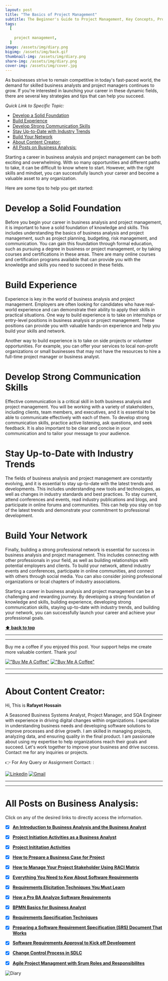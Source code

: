 ```yaml
---
layout: post
title: "The Basics of Project Management" 
subtitle: The Beginner's Guide to Project Management, Key Concepts, Process Groups, and Tips for Success
tags:
  [
    
    project management,
  ]
image: /assets/img/diary.png
bigimg: /assets/img/back.gif
thumbnail-img: /assets/img/diary.png
share-img: /assets/img/diary.png
cover-img: /assets/img/cover.jpg
---
```


As businesses strive to remain competitive in today's fast-paced world, the demand for skilled business analysts and project managers continues to grow. If you're interested in launching your career in these dynamic fields, there are several key strategies and tips that can help you succeed.




_Quick Link to Specific Topic:_
- [Develop a Solid Foundation](#develop-a-solid-foundation)
- [Build Experience](#build-experience)
- [Develop Strong Communication Skills](#develop-strong-communication-skills)
- [Stay Up-to-Date with Industry Trends](#stay-up-to-date-with-industry-trends)
- [Build Your Network](#build-your-network)
- [About Content Creator:](#about-content-creator)
- [All Posts on Business Analysis:](#all-posts-on-business-analysis)


Starting a career in business analysis and project management can be both exciting and overwhelming. With so many opportunities and different paths to take, it can be difficult to know where to start. However, with the right skills and mindset, you can successfully launch your career and become a valuable asset to any organization.

Here are some tips to help you get started:

# Develop a Solid Foundation
Before you begin your career in business analysis and project management, it is important to have a solid foundation of knowledge and skills. This includes understanding the basics of business analysis and project management, such as project planning, budgeting, risk management, and communication.
You can gain this foundation through formal education, such as pursuing a degree in business or project management, or by taking courses and certifications in these areas. There are many online courses and certification programs available that can provide you with the knowledge and skills you need to succeed in these fields.

# Build Experience
Experience is key in the world of business analysis and project management. Employers are often looking for candidates who have real-world experience and can demonstrate their ability to apply their skills in practical situations.
One way to build experience is to take on internships or entry-level positions in business analysis or project management. These positions can provide you with valuable hands-on experience and help you build your skills and network.

Another way to build experience is to take on side projects or volunteer opportunities. For example, you can offer your services to local non-profit organizations or small businesses that may not have the resources to hire a full-time project manager or business analyst.

# Develop Strong Communication Skills
Effective communication is a critical skill in both business analysis and project management. You will be working with a variety of stakeholders, including clients, team members, and executives, and it is essential to be able to communicate effectively with each of them.
To develop strong communication skills, practice active listening, ask questions, and seek feedback. It is also important to be clear and concise in your communication and to tailor your message to your audience.

# Stay Up-to-Date with Industry Trends
The fields of business analysis and project management are constantly evolving, and it is essential to stay up-to-date with the latest trends and developments. This includes understanding new tools and technologies, as well as changes in industry standards and best practices.
To stay current, attend conferences and events, read industry publications and blogs, and participate in online forums and communities. This can help you stay on top of the latest trends and demonstrate your commitment to professional development.

# Build Your Network
Finally, building a strong professional network is essential for success in business analysis and project management. This includes connecting with other professionals in your field, as well as building relationships with potential employers and clients.
To build your network, attend industry events and conferences, participate in online communities, and connect with others through social media. You can also consider joining professional organizations or local chapters of industry associations.

Starting a career in business analysis and project management can be a challenging and rewarding journey. By developing a strong foundation of knowledge and skills, building experience, developing strong communication skills, staying up-to-date with industry trends, and building your network, you can successfully launch your career and achieve your professional goals.

**[⬆ back to top](#develop-a-solid-foundation)**


----------------------------------------------------------------------
----------------------------------------------------------------------


Buy me a coffee if you enjoyed this post. Your support helps me create more valuable content. Thank you!

[!["Buy Me A Coffee"](https://www.buymeacoffee.com/assets/img/custom_images/orange_img.png)](https://www.buymeacoffee.com/rafayetanalyst/) [!["Buy Me A Coffee"](https://www.buymeacoffee.com/assets/img/custom_images/orange_img.png)](https://www.buymeacoffee.com/rafayetanalyst/)
 
 






----------------------------------------------------------------------
----------------------------------------------------------------------

# About Content Creator: 


Hi, This is **Rafayet Hossain**

A Seasoned Business Systems Analyst, Project Manager, and SQA Engineer with experience in driving digital changes within organizations. I specialize in understanding business needs and developing software solutions to improve processes and drive growth. I am skilled in managing projects, analyzing data, and ensuring quality in the final product. I am passionate about using my expertise to help organizations reach their goals and succeed. Let's work together to improve your business and drive success. Contact me for any inquiries or projects.

 


👉 For Any Query or Assignment Contact: : 


[![Linkedin](https://img.shields.io/badge/-LinkedIn-blue?style=flat&logo=Linkedin&logoColor=white)](https://www.linkedin.com/in/rafayethossain/)
[![Gmail](https://img.shields.io/badge/-Gmail-c14438?style=flat&logo=Gmail&logoColor=white)](mailto:rafayet13@gmail.com)


----------------------------------------------------------------------
----------------------------------------------------------------------



 
# All Posts on Business Analysis:  

Click on any of the desired links to directly access the information.

- [x]  [**An Introduction to Business Analysis and the Business Analyst**](https://rafayethossain.github.io/2019-01-22-Introduction-to-Business-Analysis/)
- [x]  [**Project Initiation Activities as a Business Analyst**](https://rafayethossain.github.io/2019-02-07-Project-Initiation-Business-Analysis-Activities/)
- [x]  [**Project Inititation Activities**](https://rafayethossain.github.io/2019-02-25-How-to-Prepare-Business-Case-Business-Analyst/)
- [x]  [**How to Prepare a Business Case for Project**](https://rafayethossain.github.io/2019-02-25-How-to-Prepare-Business-Case-Business-Analyst/)
- [x]  [**How to Manage Your Project Stakeholder Using RACI Matrix**](https://rafayethossain.github.io/2019-02-27-Stakeholder-Management-Business-Analyst/)  
- [x]  [**Everything You Need to Kow About Software Requirements**](https://rafayethossain.github.io/2019-03-03-What-is-Software-Requirements/)
- [x]  [**Requirements Elicitation Techniques You Must Learn**](https://rafayethossain.github.io/2019-03-30-Requirement-Elicitation-Complete-Guidelines/)
- [x]  [**How a Pro BA Analyze Software Requirements**](https://rafayethossain.github.io/2019-04-04-Requirement-Analysis-Guidelines/)
- [x]  [**BPMN Basics for Business Analyst**](https://rafayethossain.github.io/2019-04-20-BPMN-Basic-Guidelines-with-Example/)
- [x]  [**Requirements Specification Techniques**](https://rafayethossain.github.io/2019-05-01-Requirement-Specification-Techniques/)
- [x]  [**Preparing a Software Requirement Specification (SRS) Document That Works**](https://rafayethossain.github.io/2019-05-07-How-to-Write-SRS-Document/)
- [x]  [**Software Requirements Approval to Kick off Development**](https://rafayethossain.github.io/2019-06-06-Requirement-Approval-Process/)
- [x]  [**Change Control Process in SDLC**](https://rafayethossain.github.io/2019-07-07-Change-Control-Process-in-SDLC/)
- [x]  [**Agile Project Managment with Srum Roles and Responsibilites**](https://rafayethossain.github.io/2022-10-10-Agile-Scrum-in-a-Nutshell/)





![Diary](/assets/img/diary.png "Diary")
